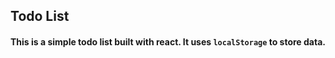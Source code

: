 ## Todo List
#### This is a simple todo list built with react.  It uses ```localStorage``` to store data.
